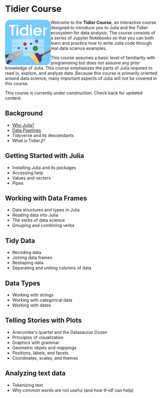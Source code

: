 # Tidier Course

<img src="https://raw.githubusercontent.com/TidierOrg/.github/main/profile/TidierOrg_logo.png" align="left" style="padding-right:10x;" width="150"/>

Welcome to the **Tidier Course**, an interactive course designed to introduce you to Julia and the Tidier ecosystem for data analysis. The course consists of a series of Jupyter Notebooks so that you can both learn and practice how to write Julia code through real data science examples.

This course assumes a basic level of familiarity with programming but does not assume any prior knowledge of Julia. This course emphasizes the parts of Julia required to read in, explore, and analyze data. Because this course is primarily oriented around data science, many important aspects of Julia will *not* be covered in this course.

This course is currently under construction. Check back for updated content.

## Background

- [Why Julia?](https://nbviewer.org/github/TidierOrg/TidierCourse/blob/main/why-julia/why-julia.ipynb)
- [Data Pipelines](https://nbviewer.org/github/TidierOrg/TidierCourse/blob/main/data-pipelines/data-pipelines.ipynb)
- Tidyverse and its descendants
- What is Tidier.jl?

## Getting Started with Julia

- Installing Julia and its packages
- Accessing help
- Values and vectors
- Pipes

## Working with Data Frames

- Data structures and types in Julia
- Reading data into Julia
- The verbs of data science
- Grouping and combining verbs

## Tidy Data

- Recoding data
- Joining data frames
- Reshaping data
- Separating and uniting columns of data

## Data Types

- Working with strings
- Working with categorical data
- Working with dates

## Telling Stories with Plots

- Anscombe's quartet and the Datasaurus Dozen
- Principles of visualization
- Graphics with grammar
- Geometric objets and mappings
- Positions, labels, and facets
- Coordinates, scales, and themes

## Analyzing text data
- Tokenizing text
- Why common words are not useful (and how tf-idf can help)